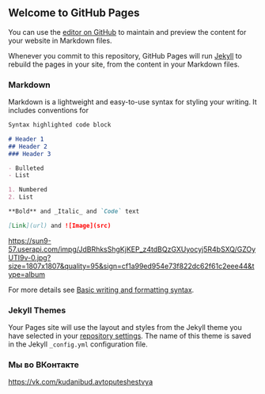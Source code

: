 ## Welcome to GitHub Pages

You can use the [editor on GitHub](https://github.com/AllWaysDrive/AllWaysDrive/edit/main/README.md) to maintain and preview the content for your website in Markdown files.

Whenever you commit to this repository, GitHub Pages will run [Jekyll](https://jekyllrb.com/) to rebuild the pages in your site, from the content in your Markdown files.

### Markdown

Markdown is a lightweight and easy-to-use syntax for styling your writing. It includes conventions for

```markdown
Syntax highlighted code block

# Header 1
## Header 2
### Header 3

- Bulleted
- List

1. Numbered
2. List

**Bold** and _Italic_ and `Code` text

[Link](url) and ![Image](src)
```
https://sun9-57.userapi.com/impg/JdBRhksShgKjKEP_z4tdBQzGXUyocyj5R4bSXQ/GZOyUTI9v-0.jpg?size=1807x1807&quality=95&sign=cf1a99ed954e73f822dc62f61c2eee44&type=album

For more details see [Basic writing and formatting syntax](https://docs.github.com/en/github/writing-on-github/getting-started-with-writing-and-formatting-on-github/basic-writing-and-formatting-syntax).

### Jekyll Themes

Your Pages site will use the layout and styles from the Jekyll theme you have selected in your [repository settings](https://github.com/AllWaysDrive/AllWaysDrive/settings/pages). The name of this theme is saved in the Jekyll `_config.yml` configuration file.

### Мы во ВКонтакте
https://vk.com/kudanibud.avtoputeshestvya
